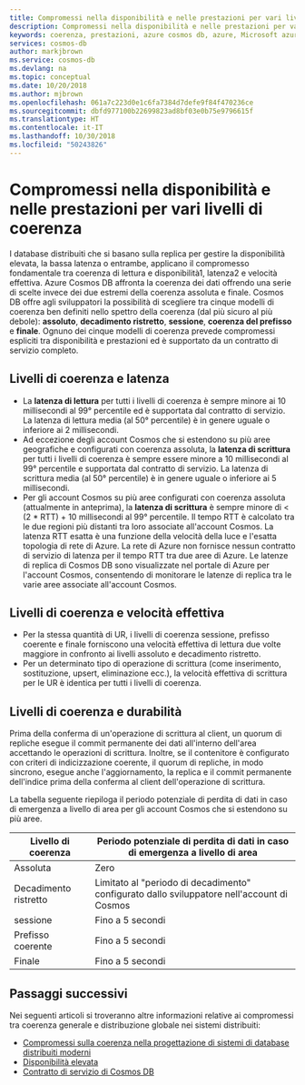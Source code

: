```yaml
---
title: Compromessi nella disponibilità e nelle prestazioni per vari livelli di coerenza | Microsoft Docs
description: Compromessi nella disponibilità e nelle prestazioni per vari livelli di coerenza in Azure Cosmos DB.
keywords: coerenza, prestazioni, azure cosmos db, azure, Microsoft azure
services: cosmos-db
author: markjbrown
ms.service: cosmos-db
ms.devlang: na
ms.topic: conceptual
ms.date: 10/20/2018
ms.author: mjbrown
ms.openlocfilehash: 061a7c223d0e1c6fa7384d7defe9f84f470236ce
ms.sourcegitcommit: dbfd977100b22699823ad8bf03e0b75e9796615f
ms.translationtype: HT
ms.contentlocale: it-IT
ms.lasthandoff: 10/30/2018
ms.locfileid: "50243826"
---
```

# <a name="availability-and-performance-tradeoffs-for-various-consistency-levels"></a>Compromessi nella disponibilità e nelle prestazioni per vari livelli di coerenza

I database distribuiti che si basano sulla replica per gestire la disponibilità elevata, la bassa latenza o entrambe, applicano il compromesso fondamentale tra coerenza di lettura e disponibilità1, latenza2 e velocità effettiva. Azure Cosmos DB affronta la coerenza dei dati offrendo una serie di scelte invece dei due estremi della coerenza assoluta e finale. Cosmos DB offre agli sviluppatori la possibilità di scegliere tra cinque modelli di coerenza ben definiti nello spettro della coerenza (dal più sicuro al più debole): **assoluto**, **decadimento ristretto**, **sessione**, **coerenza del prefisso** e **finale**. Ognuno dei cinque modelli di coerenza prevede compromessi espliciti tra disponibilità e prestazioni ed è supportato da un contratto di servizio completo.

## <a name="consistency-levels-and-latency"></a>Livelli di coerenza e latenza

- La **latenza di lettura** per tutti i livelli di coerenza è sempre minore ai 10 millisecondi al 99° percentile ed è supportata dal contratto di servizio. La latenza di lettura media (al 50° percentile) è in genere uguale o inferiore ai 2 millisecondi.
- Ad eccezione degli account Cosmos che si estendono su più aree geografiche e configurati con coerenza assoluta, la **latenza di scrittura** per tutti i livelli di coerenza è sempre essere minore a 10 millisecondi al 99° percentile e supportata dal contratto di servizio. La latenza di scrittura media (al 50° percentile) è in genere uguale o inferiore ai 5 millisecondi.
- Per gli account Cosmos su più aree configurati con coerenza assoluta (attualmente in anteprima), la **latenza di scrittura** è sempre minore di < (2 * RTT) + 10 millisecondi al 99° percentile. Il tempo RTT è calcolato tra le due regioni più distanti tra loro associate all'account Cosmos. La latenza RTT esatta è una funzione della velocità della luce e l'esatta topologia di rete di Azure. La rete di Azure non fornisce nessun contratto di servizio di latenza per il tempo RTT tra due aree di Azure. Le latenze di replica di Cosmos DB sono visualizzate nel portale di Azure per l'account Cosmos, consentendo di monitorare le latenze di replica tra le varie aree associate all'account Cosmos.

## <a name="consistency-levels-and-throughput"></a>Livelli di coerenza e velocità effettiva

- Per la stessa quantità di UR, i livelli di coerenza sessione, prefisso coerente e finale forniscono una velocità effettiva di lettura due volte maggiore in confronto ai livelli assoluto e decadimento ristretto.
- Per un determinato tipo di operazione di scrittura (come inserimento, sostituzione, upsert, eliminazione ecc.), la velocità effettiva di scrittura per le UR è identica per tutti i livelli di coerenza.

## <a name="consistency-levels-and-durability"></a>Livelli di coerenza e durabilità

Prima della conferma di un'operazione di scrittura al client, un quorum di repliche esegue il commit permanente dei dati all'interno dell'area accettando le operazioni di scrittura. Inoltre, se il contenitore è configurato con criteri di indicizzazione coerente, il quorum di repliche, in modo sincrono, esegue anche l'aggiornamento, la replica e il commit permanente dell'indice prima della conferma al client dell'operazione di scrittura. 

La tabella seguente riepiloga il periodo potenziale di perdita di dati in caso di emergenza a livello di area per gli account Cosmos che si estendono su più aree.

| **Livello di coerenza** | **Periodo potenziale di perdita di dati in caso di emergenza a livello di area** |
| - | - |
| Assoluta | Zero |
| Decadimento ristretto | Limitato al "periodo di decadimento" configurato dallo sviluppatore nell'account di Cosmos |
| sessione | Fino a 5 secondi |
| Prefisso coerente | Fino a 5 secondi |
| Finale | Fino a 5 secondi |

## <a name="next-steps"></a>Passaggi successivi

Nei seguenti articoli si troveranno altre informazioni relative ai compromessi tra coerenza generale e distribuzione globale nei sistemi distribuiti:

* [Compromessi sulla coerenza nella progettazione di sistemi di database distribuiti moderni](https://www.computer.org/web/csdl/index/-/csdl/mags/co/2012/02/mco2012020037-abs.html)
* [Disponibilità elevata](high-availability.md)
* [Contratto di servizio di Cosmos DB](https://azure.microsoft.com/support/legal/sla/cosmos-db/v1_2/)
